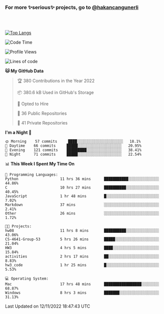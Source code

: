 ### For more ✨serious✨ projects, go to [@hakancangunerli](https://github.com/hakancangunerli)

<br>
<br>



[![Top Langs](https://github-readme-stats.vercel.app/api/top-langs/?username=63616e&layout=compact&hide=tex,html,shell,assembly,C&langs_count=6&exclude_repo=2015-csharp)](https://github.com/anuraghazra/github-readme-stats)


<!--START_SECTION:waka-->
![Code Time](http://img.shields.io/badge/Code%20Time-306%20hrs%2030%20mins-blue)

![Profile Views](http://img.shields.io/badge/Profile%20Views-4-blue)

![Lines of code](https://img.shields.io/badge/From%20Hello%20World%20I%27ve%20Written-1%20Million%20lines%20of%20code-blue)

**🐱 My GitHub Data** 

> 🏆 380 Contributions in the Year 2022
 > 
> 📦 380.6 kB Used in GitHub's Storage 
 > 
> 💼 Opted to Hire
 > 
> 📜 36 Public Repositories 
 > 
> 🔑 41 Private Repositories  
 > 
**I'm a Night 🦉** 

```text
🌞 Morning    57 commits     ████░░░░░░░░░░░░░░░░░░░░░   18.1% 
🌆 Daytime    66 commits     █████░░░░░░░░░░░░░░░░░░░░   20.95% 
🌃 Evening    121 commits    █████████░░░░░░░░░░░░░░░░   38.41% 
🌙 Night      71 commits     █████░░░░░░░░░░░░░░░░░░░░   22.54%

```


📊 **This Week I Spent My Time On** 

```text
💬 Programming Languages: 
Python                   11 hrs 36 mins      ███████████░░░░░░░░░░░░░░   44.86% 
C                        10 hrs 27 mins      ██████████░░░░░░░░░░░░░░░   40.45% 
JavaScript               1 hr 48 mins        █░░░░░░░░░░░░░░░░░░░░░░░░   7.02% 
Markdown                 37 mins             ░░░░░░░░░░░░░░░░░░░░░░░░░   2.41% 
Other                    26 mins             ░░░░░░░░░░░░░░░░░░░░░░░░░   1.72%

🐱‍💻 Projects: 
hw08                     11 hrs 8 mins       ██████████░░░░░░░░░░░░░░░   43.06% 
CS-4641-Group-53         5 hrs 26 mins       █████░░░░░░░░░░░░░░░░░░░░   21.04% 
HW3                      4 hrs 5 mins        ████░░░░░░░░░░░░░░░░░░░░░   15.84% 
activities               2 hrs 17 mins       ██░░░░░░░░░░░░░░░░░░░░░░░   8.83% 
hw3_code                 1 hr 25 mins        █░░░░░░░░░░░░░░░░░░░░░░░░   5.53%

💻 Operating System: 
Mac                      17 hrs 48 mins      █████████████████░░░░░░░░   68.87% 
Windows                  8 hrs 3 mins        ███████░░░░░░░░░░░░░░░░░░   31.13%

```


 Last Updated on 12/11/2022 18:47:43 UTC
<!--END_SECTION:waka-->


